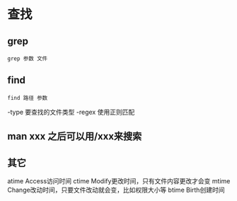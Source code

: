 # 查找

## grep

`grep 参数 文件`

## find

`find 路径 参数`

-type 要查找的文件类型
-regex 使用正则匹配

## man xxx 之后可以用/xxx来搜索

## 其它

atime Access访问时间
ctime Modify更改时间，只有文件内容更改才会变
mtime Change改动时间，只要文件改动就会变，比如权限大小等
btime Birth创建时间
